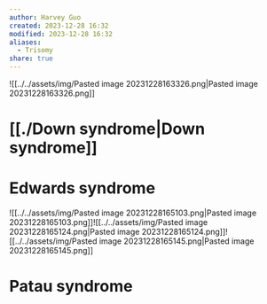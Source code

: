 ```yaml
---
author: Harvey Guo
created: 2023-12-28 16:32
modified: 2023-12-28 16:32
aliases:
  - Trisomy
share: true
---
```

![[../../assets/img/Pasted image 20231228163326.png|Pasted image 20231228163326.png]]
# [[./Down syndrome|Down syndrome]]
# Edwards syndrome
![[../../assets/img/Pasted image 20231228165103.png|Pasted image 20231228165103.png]]![[../../assets/img/Pasted image 20231228165124.png|Pasted image 20231228165124.png]]![[../../assets/img/Pasted image 20231228165145.png|Pasted image 20231228165145.png]]
# Patau syndrome